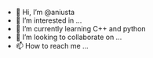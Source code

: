 - 👋 Hi, I’m @aniusta
- 👀 I’m interested in ...
- 🌱 I’m currently learning C++ and python
- 💞️ I’m looking to collaborate on ...
- 📫 How to reach me ...

<!---
aniusta/aniusta is a ✨ special ✨ repository because its `README.md` (this file) appears on your GitHub profile.
You can click the Preview link to take a look at your changes.
--->
